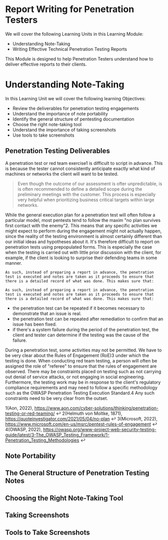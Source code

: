 # Report Writing for Penetration Testers

We will cover the following Learning Units in this Learning Module:

- Understanding Note-Taking
- Writing Effective Technical Penetration Testing Reports

This Module is designed to help Penetration Testers understand how to deliver effective reports to their clients.

# Understanding Note-Taking

In this Learning Unit we will cover the following learning Objectives:

- Review the deliverables for penetration testing engagements
- Understand the importance of note portability
- Identify the general structure of pentesting documentation
- Choose the right note-taking tool
- Understand the importance of taking screenshots
- Use tools to take screenshots

## Penetration Testing Deliverables

A penetration test or red team exercise1 is difficult to script in advance. This is because the tester cannot consistently anticipate exactly what kind of machines or networks the client will want to be tested.

> Even though the outcome of our assessment is ofter unpredictable, is is often recommended to define a detailed scope during the preliminary meetings with the customer. This process is especially very helpful when prioritizing business critical targets within large networks.

While the general execution plan for a penetration test will often follow a particular model, most pentests tend to follow the maxim "no plan survives first contact with the enemy"2. This means that any specific activities we might expect to perform during the engagement might not actually happen, since the reality of the testing environment is almost certainly different than our initial ideas and hypotheses about it. It's therefore difficult to report on penetration tests using prepopulated forms. This is especially the case when the testing is carried out with little prior discussion with the client, for example, if the client is looking to surprise their defending teams in some manner.

`As such, instead of preparing a report in advance, the penetration test is executed and notes are taken as it proceeds to ensure that there is a detailed record of what was done. This makes sure that:` 

    As such, instead of preparing a report in advance, the penetration test is executed and notes are taken as it proceeds to ensure that there is a detailed record of what was done. This makes sure that: 

- the penetration test can be repeated if it becomes necessary to demonstrate that an issue is real.
- the penetration test can be repeated after remediation to confirm that an issue has been fixed.
- if there's a system failure during the period of the penetration test, the client and tester can determine if the testing was the cause of the failure.

During a penetration test, some activities may not be permitted. We have to be very clear about the Rules of Engagement (RoE)3 under which the testing is done. When conducting red team testing, a person will often be assigned the role of "referee" to ensure that the rules of engagement are observed. There may be constraints placed on testing such as not carrying out denial of service attacks, or not engaging in social engineering. Furthermore, the testing work may be in response to the client's regulatory compliance requirements and may need to follow a specific methodology such as the OWASP Penetration Testing Execution Standard.4 Any such constraints need to be very clear from the outset.

1(Aon, 2022), https://www.aon.com/cyber-solutions/thinking/penetration-testing-or-red-teaming/ ↩︎
2(Helmuth von Moltke, 1871), https://quoteinvestigator.com/2021/05/04/no-plan ↩︎
3(Microsoft, 2022), https://www.microsoft.com/en-us/msrc/pentest-rules-of-engagement ↩︎
4(OWASP, 2022), https://owasp.org/www-project-web-security-testing-guide/latest/3-The_OWASP_Testing_Framework/1-Penetration_Testing_Methodologies ↩︎

## Note Portability 



## The General Structure of Penetration Testing Notes



## Choosing the Right Note-Taking Tool



## Taking Screenshots



## Tools to Take Screenshots




